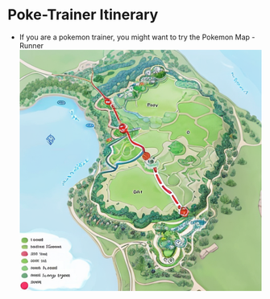 # Poke-Trainer Itinerary

* If you are a pokemon trainer, you might want to try the Pokemon Map - Runner
![Image Alt Text](https://github.com/Tatoloops/PublicRepository/blob/master/Python/Poke-Trainer%20Itinerary/Assets/Route001.png)


